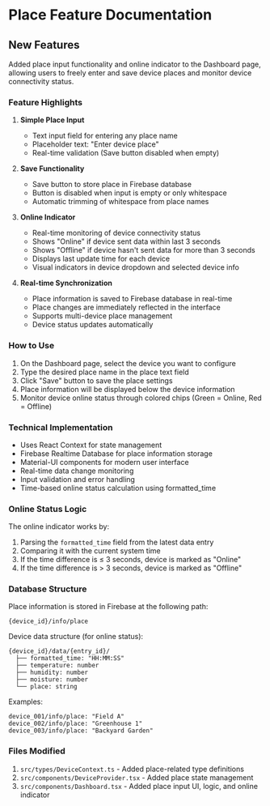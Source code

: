 # Place Feature Documentation

## New Features

Added place input functionality and online indicator to the Dashboard page, allowing users to freely enter and save device places and monitor device connectivity status.

### Feature Highlights

1. **Simple Place Input**
   - Text input field for entering any place name
   - Placeholder text: "Enter device place"
   - Real-time validation (Save button disabled when empty)

2. **Save Functionality**
   - Save button to store place in Firebase database
   - Button is disabled when input is empty or only whitespace
   - Automatic trimming of whitespace from place names

3. **Online Indicator**
   - Real-time monitoring of device connectivity status
   - Shows "Online" if device sent data within last 3 seconds
   - Shows "Offline" if device hasn't sent data for more than 3 seconds
   - Displays last update time for each device
   - Visual indicators in device dropdown and selected device info

4. **Real-time Synchronization**
   - Place information is saved to Firebase database in real-time
   - Place changes are immediately reflected in the interface
   - Supports multi-device place management
   - Device status updates automatically

### How to Use

1. On the Dashboard page, select the device you want to configure
2. Type the desired place name in the place text field
3. Click "Save" button to save the place settings
4. Place information will be displayed below the device information
5. Monitor device online status through colored chips (Green = Online, Red = Offline)

### Technical Implementation

- Uses React Context for state management
- Firebase Realtime Database for place information storage
- Material-UI components for modern user interface
- Real-time data change monitoring
- Input validation and error handling
- Time-based online status calculation using formatted_time

### Online Status Logic

The online indicator works by:
1. Parsing the `formatted_time` field from the latest data entry
2. Comparing it with the current system time
3. If the time difference is ≤ 3 seconds, device is marked as "Online"
4. If the time difference is > 3 seconds, device is marked as "Offline"

### Database Structure

Place information is stored in Firebase at the following path:
```
{device_id}/info/place
```

Device data structure (for online status):
```
{device_id}/data/{entry_id}/
  ├── formatted_time: "HH:MM:SS"
  ├── temperature: number
  ├── humidity: number
  ├── moisture: number
  └── place: string
```

Examples:
```
device_001/info/place: "Field A"
device_002/info/place: "Greenhouse 1"
device_003/info/place: "Backyard Garden"
```

### Files Modified

1. `src/types/DeviceContext.ts` - Added place-related type definitions
2. `src/components/DeviceProvider.tsx` - Added place state management
3. `src/components/Dashboard.tsx` - Added place input UI, logic, and online indicator 